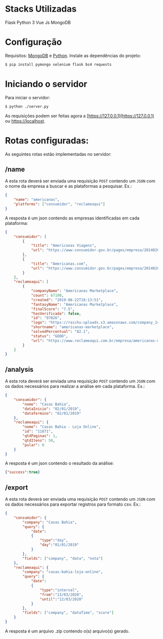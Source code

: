# Stacks Utilizadas
Flask 
Python 3
Vue Js
MongoDB

# Configuração

Requisitos: [MongoDB](https://www.mongodb.com/) e [Python](https://www.python.org/).
Instale as dependências do projeto:
```sh
$ pip install pymongo selenium flask bs4 requests
```

# Iniciando o servidor
Para iniciar o servidor:
```sh
$ python ./server.py
```
As requisições podem ser feitas agora a [https://127.0.0.1](https://127.0.0.1) ou [https://localhost](https://localhost).
# Rotas configuradas:
As seguintes rotas estão implementadas no servidor:
## /name
A esta rota deverá ser enviada uma requisição ```POST``` contendo um ```JSON``` com o nome da empresa a buscar e as plataformas a pesquisar. Ex.:
```json
{
	"name": "americanas",
	"platforms": ["consumidor", "reclameaqui"]
}
```
A resposta é um json contendo as empresas identificadas em cada plataforma:

```json
{
    "consumidor": [
        {
            "title": "Americanas Viagens",
            "url": "https://www.consumidor.gov.br/pages/empresa/20140206000001411/perfil"
        },
        {
            "title": "Americanas.com",
            "url": "https://www.consumidor.gov.br/pages/empresa/20140206000001407/perfil"
        }
    ],
    "reclameaqui": [
        {
            "companyName": "Americanas Marketplace",
            "count": 67190,
            "created": "2019-08-22T18:13:51",
            "fantasyName": "Americanas Marketplace",
            "finalScore": "7.5",
            "hasVerificada": false,
            "id": "97826",
            "logo": "https://raichu-uploads.s3.amazonaws.com/company_142ed4d8-665f-4124-b401-796783e932a7.png",
            "shortname": "americanas-marketplace",
            "solvedPercentual": "82.1",
            "status": "GOOD",
            "url": "https://www.reclameaqui.com.br/empresa/americanas-marketplace"
        }
	]
}
```
## /analysis
A esta rota deverá ser enviada uma requisição ```POST``` contendo um ```JSON``` com os dados necessários para realizar a análise em cada plataforma. Ex.:
```json
{
	"consumidor": {
		"nome": "Casas Bahia",
		"dataInicio": "02/01/2019",
		"dataTermino": "02/01/2019"
	},
	"reclameaqui": {
		"nome": "Casas Bahia - Loja Online",
		"id": "11871",
		"qtdPaginas": 1,
		"qtdItens": 50,
		"pular": 0
	}
}
```
A resposta é um json contendo o resultado da análise:

```json
{"success":true}
```
## /export
A esta rota deverá ser enviada uma requisição ```POST``` contendo um ```JSON``` com os dados necessários para exportar registros para formato csv. Ex.:
```json
{
	"consumidor": {
		"company": "Casas Bahia",
		"query": {
			"date":
			{
				"type":"day",
				"day":"01/01/2019"
			}
		},
		"fields": ["company", "data", "nota"]
	},
	"reclameaqui": {
		"company": "casas-bahia-loja-online",
		"query": {
			"date":
			{
				"type":"interval",
				"from":"13/03/2020",
				"until":"12/03/2020"
			}
		},
		"fields": ["company", "dataTime", "score"]
	}
}
```
A resposta é um arquivo .zip contendo o(s) arquivo(s) gerado.